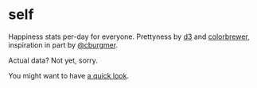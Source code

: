 # self

Happiness stats per-day for everyone. Prettyness by [d3][] and
[colorbrewer][], inspiration in part by [@cburgmer][inspiration].

Actual data? Not yet, sorry.

You might want to have [a quick look](https://heyLu.github.io/self/niko-niko.html).

[d3]: http://d3js.org
[colorbrewer]: https://github.com/mbostock/d3/blob/master/lib/colorbrewer/colorbrewer.js
[inspiration]: https://twitter.com/cburgmer/status/354649195979882496
